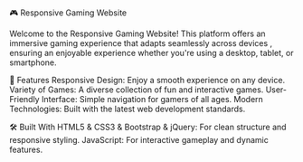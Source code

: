 🎮 Responsive Gaming Website

Welcome to the Responsive Gaming Website!
This platform offers an immersive gaming experience that adapts seamlessly across devices ,
ensuring an enjoyable experience whether you're using a desktop, tablet, or smartphone.


🌟 Features
Responsive Design: Enjoy a smooth experience on any device.
Variety of Games:  A diverse collection of fun and interactive games.
User-Friendly Interface: Simple navigation for gamers of all ages. 
Modern Technologies: Built with the latest web development standards.


🛠️ Built With 
HTML5 & CSS3 & Bootstrap & jQuery: For clean structure and responsive styling.
JavaScript: For interactive gameplay and dynamic features.
